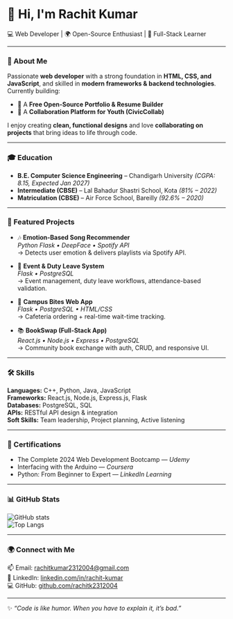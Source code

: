 # 👋 Hi, I'm Rachit Kumar  

💻 Web Developer | 🌍 Open-Source Enthusiast | 📱 Full-Stack Learner  

---

### 🔹 About Me
Passionate **web developer** with a strong foundation in **HTML, CSS, and JavaScript**, and skilled in **modern frameworks & backend technologies**.  
Currently building:  
- 🌟 A **Free Open-Source Portfolio & Resume Builder**  
- 🤝 A **Collaboration Platform for Youth (CivicCollab)**  

I enjoy creating **clean, functional designs** and love **collaborating on projects** that bring ideas to life through code.  

---

### 🎓 Education
- **B.E. Computer Science Engineering** – Chandigarh University *(CGPA: 8.15, Expected Jan 2027)*  
- **Intermediate (CBSE)** – Lal Bahadur Shastri School, Kota *(81% – 2022)*  
- **Matriculation (CBSE)** – Air Force School, Bareilly *(92.6% – 2020)*  

---

### 🌟 Featured Projects
- 🎶 **Emotion-Based Song Recommender**  
  *Python Flask • DeepFace • Spotify API*  
  → Detects user emotion & delivers playlists via Spotify API.  

- 📅 **Event & Duty Leave System**  
  *Flask • PostgreSQL*  
  → Event management, duty leave workflows, attendance-based validation.  

- 🍔 **Campus Bites Web App**  
  *Flask • PostgreSQL • HTML/CSS*  
  → Cafeteria ordering + real-time wait-time tracking.  

- 📚 **BookSwap (Full-Stack App)**  
  *React.js • Node.js • Express • PostgreSQL*  
  → Community book exchange with auth, CRUD, and responsive UI.  

---

### 🛠️ Skills
**Languages:** C++, Python, Java, JavaScript  
**Frameworks:** React.js, Node.js, Express.js, Flask  
**Databases:** PostgreSQL, SQL  
**APIs:** RESTful API design & integration  
**Soft Skills:** Team leadership, Project planning, Active listening  

---

### 📜 Certifications
- The Complete 2024 Web Development Bootcamp — *Udemy*  
- Interfacing with the Arduino — *Coursera*  
- Python: From Beginner to Expert — *LinkedIn Learning*  

---

### 📊 GitHub Stats
![GitHub stats](https://github-readme-stats.vercel.app/api?username=rachitk2312004&show_icons=true&theme=tokyonight)  
![Top Langs](https://github-readme-stats.vercel.app/api/top-langs/?username=rachitk2312004&layout=compact&theme=tokyonight)  

---

### 🌍 Connect with Me
📫 Email: [rachitkumar2312004@gmail.com](mailto:rachitkumar2312004@gmail.com)  
💼 LinkedIn: [linkedin.com/in/rachit-kumar](https://www.linkedin.com/in/rachit-kumar-2077b5290/)  
💻 GitHub: [github.com/rachitk2312004](https://github.com/rachitk2312004)  

---

✨ *“Code is like humor. When you have to explain it, it’s bad.”*  

